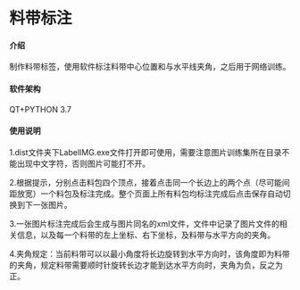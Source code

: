 # 料带标注

#### 介绍
制作料带标签，使用软件标注料带中心位置和与水平线夹角，之后用于网络训练。

#### 软件架构
QT+PYTHON 3.7

#### 使用说明

1.dist文件夹下LabelIMG.exe文件打开即可使用，需要注意图片训练集所在目录不能出现中文字符，否则图片可能打不开。

2.根据提示，分别点击料包四个顶点，接着点击同一个长边上的两个点（尽可能间距放宽）一个料包及标注完成。整个页面上所有料包均标注完成后点击保存自动切换到下一张图片。

3.一张图片标注完成后会生成与图片同名的xml文件，文件中记录了图片文件的相关信息，以及每一个料带的左上坐标、右下坐标，及料带与水平方向的夹角。

4.夹角规定：当前料带可以以最小角度将长边旋转到水平方向时，该角度即为料带的夹角，规定料带需要顺时针旋转长边才能到达水平方向时，夹角为负，反之为正。

​	